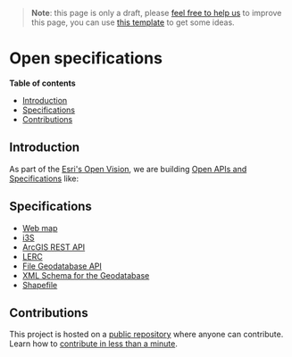 > **Note**: this page is only a draft, please [feel free to help us](#contributions) to improve this page, you can use [this template](https://github.com/esri-es/awesome-arcgis/blob/master/RESOURCE_PAGE_TEMPLATE.md) to get some ideas.

# Open specifications
<!-- START doctoc generated TOC please keep comment here to allow auto update -->
<!-- DON'T EDIT THIS SECTION, INSTEAD RE-RUN doctoc TO UPDATE -->
**Table of contents**

- [Introduction](#introduction)
- [Specifications](#specifications)
- [Contributions](#contributions)

<!-- END doctoc generated TOC please keep comment here to allow auto update -->

## Introduction
As part of the [Esri's Open Vision](../README.md), we are
building [Open APIs and Specifications](http://www.esri.com/software/open/open-apis-and-specs) like:

## Specifications
* [Web map](web-map/README.md)
* [i3S](i3S/README.md)
* [ArcGIS REST API](arcgis-rest-api/README.md)
* [LERC](https://github.com/Esri/lerc/)
* [File Geodatabase API](http://www.esri.com/apps/products/download/index.cfm?fuseaction=#File_Geodatabase_API_1.4)
* [XML Schema for the Geodatabase](http://support.esri.com/en/knowledgebase/whitepapers/view/productid/43/metaid/695)
* [Shapefile](http://www.esri.com/library/whitepapers/pdfs/shapefile.pdf)

## Contributions

This project is hosted on a [public repository](https://github.com/hhkaos/awesome-arcgis) where anyone can contribute. Learn how to [contribute in less than a minute](https://github.com/hhkaos/awesome-arcgis/blob/master/CONTRIBUTING.md#contributions).